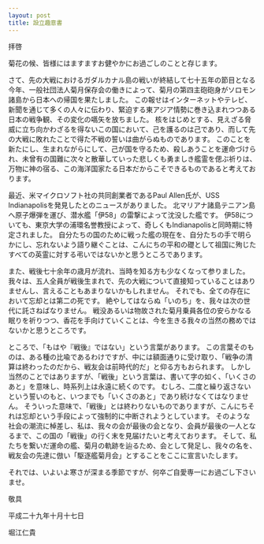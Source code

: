 ```yaml
---
layout: post
title: 設立趣意書
---
```


拝啓

菊花の候、皆様にはますますお健やかにお過ごしのことと存じます。

さて、先の大戦におけるガダルカナル島の戦いが終結して七十五年の節目となる今年、一般社団法人菊月保存会の働きによって、菊月の第四主砲砲身がソロモン諸島から日本への帰国を果たしました。
この報せはインターネットやテレビ、新聞を通じて多くの人々に伝わり、緊迫する東アジア情勢に巻き込まれつつある日本の戦争観、その変化の嚆矢を放ちました。
核をはじめとする、見えざる脅威に立ち向かわざるを得ないこの国において、己を護るのは己であり、而して先の大戦に敗れたことで得た不戦の誓いは曲がらぬものであります。
このことを新たにし、生まれながらにして、己が国を守るため、殺しあうことを運命づけられ、未曾有の国難に次々と散華していった悲しくも勇ましき艦霊を偲ぶ祈りは、万物に神の宿る、この海洋国家たる日本だからこそできるものであると考えております。

最近、米マイクロソフト社の共同創業者であるPaul Allen氏が、USS Indianapolisを発見したとのニュースがありました。
北マリアナ諸島テニアン島へ原子爆弾を運び、潜水艦「伊58」の雷撃によって沈没した艦です。
伊58についても、東京大学の浦環名誉教授によって、奇しくもIndianapolisと同時期に特定されました。
自分たちの国のために戦った艦の現在を、自分たちの手で明らかにし、忘れないよう語り継ぐことは、こんにちの平和の礎として祖国に殉じたすべての英霊に対する弔いではないかと思うところであります。

また、戦後七十余年の歳月が流れ、当時を知る方も少なくなって参りました。
我々は、五人全員が戦後生まれで、先の大戦について直接知っていることはありませんし、言えることもあまりないかもしれません。
それでも、全ての存在において忘却とは第二の死です。
絶やしてはならぬ「いのち」を、我々は次の世代に託さねばなりません。
戦没あるいは物故された菊月乗員各位の安らかなる眠りを祈りつつ、香花を手向けていくことは、今を生きる我々の当然の務めではないかと思うところです。

ところで、「もはや『戦後』ではない」という言葉があります。
この言葉そのものは、ある種の比喩であるわけですが、中には額面通りに受け取り、「戦争の清算は終わったのだから、戦友会は前時代的だ」と仰る方もおられます。
しかし当然のことではありますが、「戦後」という言葉は、書いて字の如く、「いくさのあと」を意味し、時系列上は永遠に続くのです。
むしろ、二度と繰り返さないという誓いのもと、いつまでも「いくさのあと」であり続けなくてはなりません。
そういった意味で、「戦後」とは終わりないものでありますが、こんにちそれは忘却という手段によって強制的に中断されようとしています。
そのような社会の潮流に棹差し、私は、我々の会が最後の会となり、会員が最後の一人となるまで、この国の「戦後」の行く末を見届けたいと考えております。
そして、私たちを繋いだ運命の艦、菊月の軌跡を辿るため、会として発足し、我々の名を、戦友会の先達に倣い「駆逐艦菊月会」とすることをここに宣言いたします。

それでは、いよいよ寒さが深まる季節ですが、何卒ご自愛専一にお過ごし下さいませ。

敬具

平成二十九年十月十七日

堀江仁貴
